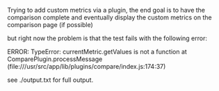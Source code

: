 Trying to add custom metrics via a plugin, the end goal is to have the comparison complete and eventually
display the custom metrics on the comparison page (if possible)

but right now the problem is that the test fails with the following error:

ERROR: TypeError: currentMetric.getValues is not a function
    at ComparePlugin.processMessage (file:///usr/src/app/lib/plugins/compare/index.js:174:37)


see ./output.txt for full output.
